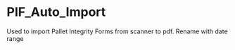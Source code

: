# PIF_Auto_Import
Used to import Pallet Integrity Forms from scanner to pdf. Rename with date range
